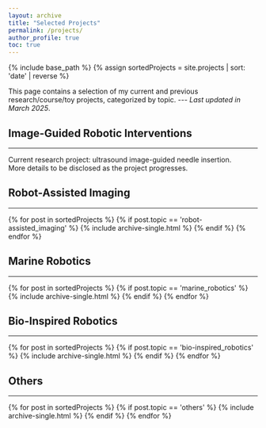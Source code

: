 ```yaml
---
layout: archive
title: "Selected Projects"
permalink: /projects/
author_profile: true
toc: true
---
```

{% include base_path %}
{% assign sortedProjects = site.projects | sort: 'date' | reverse %}

This page contains a selection of my current and previous research/course/toy projects, categorized by topic. --- _Last updated in March 2025_.

## Image-Guided Robotic Interventions
---

Current research project: ultrasound image-guided needle insertion. <br/>
More details to be disclosed as the project progresses.


## Robot-Assisted Imaging
---

{% for post in sortedProjects %}
  {% if post.topic == 'robot-assisted_imaging' %}
    {% include archive-single.html %}
  {% endif %}
{% endfor %}

## Marine Robotics
---

{% for post in sortedProjects %}
  {% if post.topic == 'marine_robotics' %}
    {% include archive-single.html %}
  {% endif %}
{% endfor %}

## Bio-Inspired Robotics
---

{% for post in sortedProjects %}
  {% if post.topic == 'bio-inspired_robotics' %}
    {% include archive-single.html %}
  {% endif %}
{% endfor %}

## Others
---

{% for post in sortedProjects %}
  {% if post.topic == 'others' %}
    {% include archive-single.html %}
  {% endif %}
{% endfor %}


